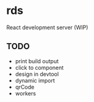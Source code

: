 # rds

React development server (WIP)

## TODO

- print build output
- click to component
- design in devtool
- dynamic import
- qrCode
- workers
